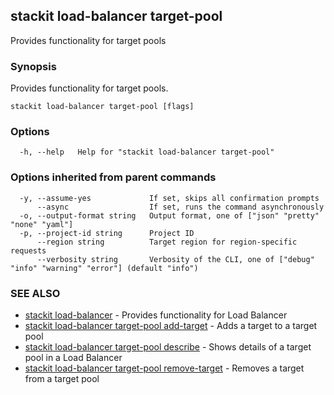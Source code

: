 ## stackit load-balancer target-pool

Provides functionality for target pools

### Synopsis

Provides functionality for target pools.

```
stackit load-balancer target-pool [flags]
```

### Options

```
  -h, --help   Help for "stackit load-balancer target-pool"
```

### Options inherited from parent commands

```
  -y, --assume-yes             If set, skips all confirmation prompts
      --async                  If set, runs the command asynchronously
  -o, --output-format string   Output format, one of ["json" "pretty" "none" "yaml"]
  -p, --project-id string      Project ID
      --region string          Target region for region-specific requests
      --verbosity string       Verbosity of the CLI, one of ["debug" "info" "warning" "error"] (default "info")
```

### SEE ALSO

* [stackit load-balancer](./stackit_load-balancer.md)	 - Provides functionality for Load Balancer
* [stackit load-balancer target-pool add-target](./stackit_load-balancer_target-pool_add-target.md)	 - Adds a target to a target pool
* [stackit load-balancer target-pool describe](./stackit_load-balancer_target-pool_describe.md)	 - Shows details of a target pool in a Load Balancer
* [stackit load-balancer target-pool remove-target](./stackit_load-balancer_target-pool_remove-target.md)	 - Removes a target from a target pool

